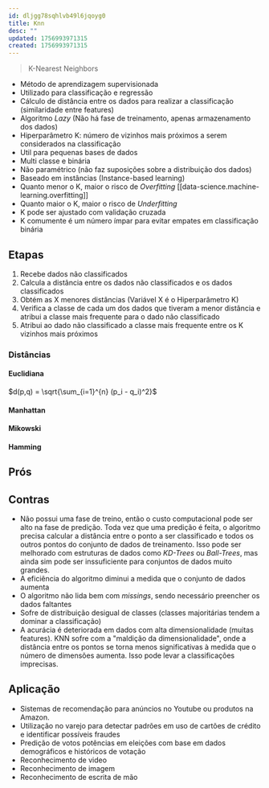 ```yaml
---
id: dljgg78sqhlvb49l6jqoyg0
title: Knn
desc: ""
updated: 1756993971315
created: 1756993971315
---
```


> K-Nearest Neighbors

- Método de aprendizagem supervisionada
- Utilizado para classificação e regressão
- Cálculo de distância entre os dados para realizar a classificação (similaridade entre features)
- Algoritmo _Lazy_ (Não há fase de treinamento, apenas armazenamento dos dados)
- Hiperparâmetro K: número de vizinhos mais próximos a serem considerados na classificação
- Util para pequenas bases de dados
- Multi classe e binária
- Não paramétrico (não faz suposições sobre a distribuição dos dados)
- Baseado em instâncias (Instance-based learning)
- Quanto menor o K, maior o risco de _Overfitting_ [[data-science.machine-learning.overfitting]]
- Quanto maior o K, maior o risco de _Underfitting_
- K pode ser ajustado com validação cruzada
- K comumente é um número ímpar para evitar empates em classificação binária

## Etapas

1. Recebe dados não classificados
2. Calcula a distância entre os dados não classificados e os dados classificados
3. Obtém as X menores distâncias (Variável X é o Hiperparâmetro K)
4. Verifica a classe de cada um dos dados que tiveram a menor distância e atribui a classe mais frequente para o dado não classificado
5. Atribui ao dado não classificado a classe mais frequente entre os K vizinhos mais próximos

### Distâncias

#### Euclidiana

$d(p,q) = \sqrt{\sum_{i=1}^{n} (p_i - q_i)^2}$

#### Manhattan

#### Mikowski

#### Hamming

## Prós

## Contras

- Não possui uma fase de treino, então o custo computacional pode ser alto na fase de predição. Toda vez que uma predição é feita, o algoritmo precisa calcular a distância entre o ponto a ser classificado e todos os outros pontos do conjunto de dados de treinamento. Isso pode ser melhorado com estruturas de dados como _KD-Trees_ ou _Ball-Trees_, mas ainda sim pode ser inssuficiente para conjuntos de dados muito grandes.
- A eficiência do algoritmo diminui a medida que o conjunto de dados aumenta
- O algoritmo não lida bem com _missings_, sendo necessário preencher os dados faltantes
- Sofre de distribuição desigual de classes (classes majoritárias tendem a dominar a classificação)
- A acurácia é deteriorada em dados com alta dimensionalidade (muitas features). KNN sofre com a "maldição da dimensionalidade", onde a distância entre os pontos se torna menos significativas à medida que o número de dimensões aumenta. Isso pode levar a classificações imprecisas.

## Aplicação

- Sistemas de recomendação para anúncios no Youtube ou produtos na Amazon.
- Utilização no varejo para detectar padrões em uso de cartões de crédito e identificar possíveis fraudes
- Predição de votos potências em eleições com base em dados demográficos e históricos de votação
- Reconhecimento de video
- Reconhecimento de imagem
- Reconhecimento de escrita de mão
